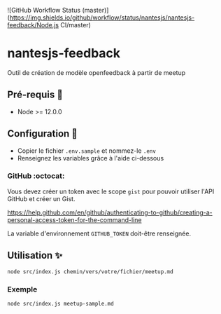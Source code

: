 ![GitHub Workflow Status (master)](https://img.shields.io/github/workflow/status/nantesjs/nantesjs-feedback/Node.js CI/master)

# nantesjs-feedback

Outil de création de modèle openfeedback à partir de meetup

## Pré-requis 🧰

* Node >= 12.0.0

## Configuration :wrench:

* Copier le fichier `.env.sample` et nommez-le `.env`
* Renseignez les variables grâce à l'aide ci-dessous

### GitHub :octocat:

Vous devez créer un token avec le scope `gist` pour pouvoir utiliser l'API GitHub et créer un Gist.

https://help.github.com/en/github/authenticating-to-github/creating-a-personal-access-token-for-the-command-line

La variable d'environnement `GITHUB_TOKEN` doit-être renseignée.

## Utilisation :sparkles:

```
node src/index.js chemin/vers/votre/fichier/meetup.md
```

### Exemple

```
node src/index.js meetup-sample.md
```
